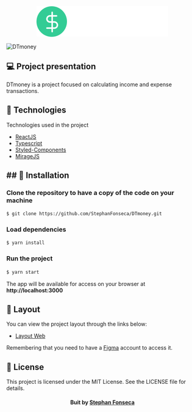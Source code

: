 <div align="center">
  <img src="./src/assets/logo.svg" alt="DTmoney logo">
</div>



![DTmoney](https://user-images.githubusercontent.com/77129569/119042977-ea294580-b98e-11eb-9d8d-e82e7a99d893.png)

## 💻 Project presentation

DTmoney is a project focused on calculating income and expense transactions.

## 🧪 Technologies

Technologies used in the project

- [ReactJS](https://reactjs.org/)
- [Typescript](https://www.typescriptlang.org/)
- [Styled-Components](https://styled-components.com/)
- [MirageJS](https://miragejs.com/)

<h2>
  ## 🚀  Installation
</h2>

### Clone the repository to have a copy of the code on your machine

```bash
$ git clone https://github.com/StephanFonseca/DTmoney.git
```

### Load dependencies

```bash
$ yarn install
```

### Run the project

```bash
$ yarn start
```

The app will be available for access on your browser at **http://localhost:3000**

## 🔖 Layout

You can view the project layout through the links below:

- [Layout Web](https://www.figma.com/file/0xmu9mj2TJYoIOubBFWsk5/dtmoney-Ignite-(Copy)?node-id=0%3A1) 

Remembering that you need to have a [Figma](http://figma.com/) account to access it.

## 📝 License
This project is licensed under the MIT License. See the LICENSE file for details.


<h4 align=center>Buit by <a href="https://www.linkedin.com/in/stephan-serafim-fonseca-71a388202/">Stephan Fonseca</a></h4>
